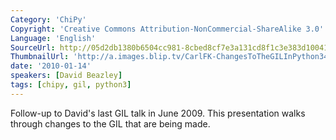 ```yaml
---
Category: 'ChiPy'
Copyright: 'Creative Commons Attribution-NonCommercial-ShareAlike 3.0'
Language: 'English'
SourceUrl: http://05d2db1380b6504cc981-8cbed8cf7e3a131cd8f1c3e383d10041.r93.cf2.rackcdn.com/chipy/580_changes-to-the-gil-in-python-3.ogv
ThumbnailUrl: 'http://a.images.blip.tv/CarlFK-ChangesToTheGILInPython3492.png'
date: '2010-01-14'
speakers: [David Beazley]
tags: [chipy, gil, python3]
---
```

Follow-up to David's last GIL talk in June 2009. This presentation walks
through changes to the GIL that are being made.

